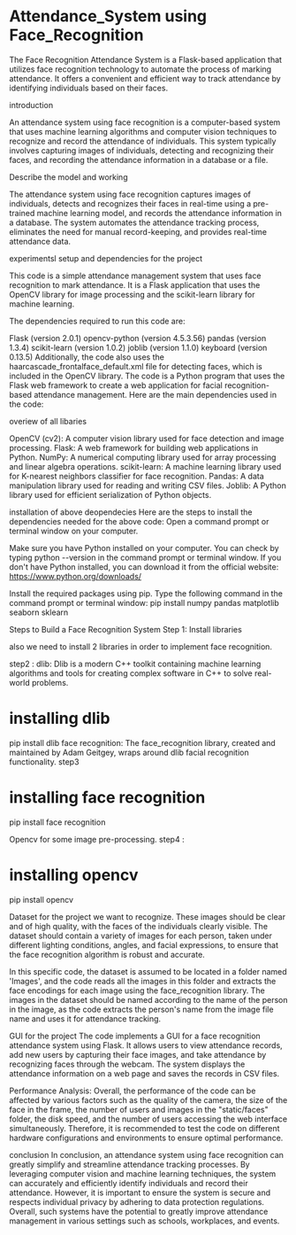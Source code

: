 # Attendance_System using Face_Recognition
 The Face Recognition Attendance System is a Flask-based application that utilizes face recognition technology to automate the process of   marking attendance. It offers a convenient and efficient way to track attendance by identifying individuals based on their faces.
 
 introduction
 
 An attendance system using face recognition is a computer-based system that uses machine learning algorithms and computer vision techniques to recognize and record the attendance of individuals. This system typically involves capturing images of individuals, detecting and recognizing their faces, and recording the attendance information in a database or a file.
 
 Describe the model and working
 
 The attendance system using face recognition captures images of individuals, detects and recognizes their faces in real-time using a pre-trained machine learning model, and records the attendance information in a database. The system automates the attendance tracking process, eliminates the need for manual record-keeping, and provides real-time attendance data.

experimentsl setup and dependencies for the project

 This code is a simple attendance management system that uses face recognition to mark attendance. It is a Flask application that uses the OpenCV library for image processing and the scikit-learn library for machine learning.

The dependencies required to run this code are:

 Flask (version 2.0.1)
opencv-python (version 4.5.3.56)
pandas (version 1.3.4)
scikit-learn (version 1.0.2)
joblib (version 1.1.0)
keyboard (version 0.13.5)
Additionally, the code also uses the haarcascade_frontalface_default.xml file for detecting faces, which is included in the OpenCV library.
The code is a Python program that uses the Flask web framework to create a web application for facial recognition-based attendance management. Here are the main dependencies used in the code:

overiew of all libaries

 OpenCV (cv2): A computer vision library used for face detection and image processing.
Flask: A web framework for building web applications in Python.
NumPy: A numerical computing library used for array processing and linear algebra operations.
scikit-learn: A machine learning library used for K-nearest neighbors classifier for face recognition.
Pandas: A data manipulation library used for reading and writing CSV files.
Joblib: A Python library used for efficient serialization of Python objects.

installation of above deopendecies 
Here are the steps to install the dependencies needed for the above code:
Open a command prompt or terminal window on your computer.

Make sure you have Python installed on your computer. You can check by typing python --version in the command prompt or terminal window. If you don't have Python installed, you can download it from the official website: https://www.python.org/downloads/

Install the required packages using pip. Type the following command in the command prompt or terminal window:
pip install numpy pandas matplotlib seaborn sklearn

Steps to Build a Face Recognition System
Step 1: Install libraries

also we need to install 2 libraries in order to implement face recognition.

step2 : dlib: Dlib is a modern C++ toolkit containing machine learning algorithms and tools for creating complex software in C++ to solve real-world problems.

# installing dlib 
pip install dlib
face recognition: The face_recognition library, created and maintained by Adam Geitgey, wraps around dlib facial recognition functionality.
step3 
# installing face recognition
pip install face recognition

Opencv for some image pre-processing.
step4 : 
# installing opencv 
pip install opencv

Dataset for the project
we want to recognize. These images should be clear and of high quality, with the faces of the individuals clearly visible. The dataset should contain a variety of images for each person, taken under different lighting conditions, angles, and facial expressions, to ensure that the face recognition algorithm is robust and accurate.

In this specific code, the dataset is assumed to be located in a folder named 'Images', and the code reads all the images in this folder and extracts the face encodings for each image using the face_recognition library. The images in the dataset should be named according to the name of the person in the image, as the code extracts the person's name from the image file name and uses it for attendance tracking.

GUI for the project 
The code implements a GUI for a face recognition attendance system using Flask. It allows users to view attendance records, add new users by capturing their face images, and take attendance by recognizing faces through the webcam. The system displays the attendance information on a web page and saves the records in CSV files.

Performance Analysis:
Overall, the performance of the code can be affected by various factors such as the quality of the camera, the size of the face in the frame, the number of users and images in the "static/faces" folder, the disk speed, and the number of users accessing the web interface simultaneously. Therefore, it is recommended to test the code on different hardware configurations and environments to ensure optimal performance.

conclusion 
In conclusion, an attendance system using face recognition can greatly simplify and streamline attendance tracking processes. By leveraging computer vision and machine learning techniques, the system can accurately and efficiently identify individuals and record their attendance. However, it is important to ensure the system is secure and respects individual privacy by adhering to data protection regulations. Overall, such systems have the potential to greatly improve attendance management in various settings such as schools, workplaces, and events.















 

